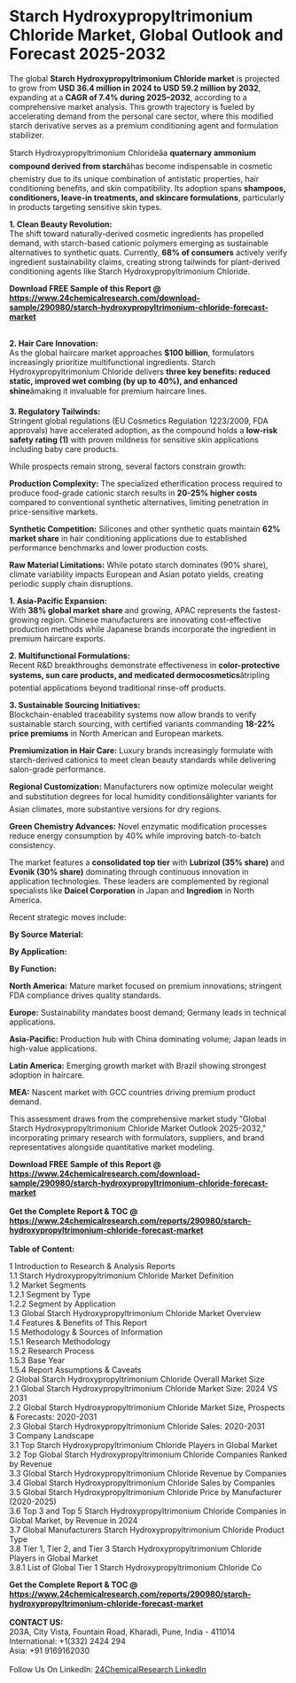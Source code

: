 <h1>Starch Hydroxypropyltrimonium Chloride Market, Global Outlook and Forecast 2025-2032</h1><p>The global <strong>Starch Hydroxypropyltrimonium Chloride market</strong> is projected to grow from <strong>USD 36.4 million in 2024 to USD 59.2 million by 2032</strong>, expanding at a <strong>CAGR of 7.4% during 2025–2032</strong>, according to a comprehensive market analysis. This growth trajectory is fueled by accelerating demand from the personal care sector, where this modified starch derivative serves as a premium conditioning agent and formulation stabilizer.</p><p>Starch Hydroxypropyltrimonium Chlorideâa <strong>quaternary ammonium compound derived from starch</strong>âhas become indispensable in cosmetic chemistry due to its unique combination of antistatic properties, hair conditioning benefits, and skin compatibility. Its adoption spans <strong>shampoos, conditioners, leave-in treatments, and skincare formulations</strong>, particularly in products targeting sensitive skin types.</p><p><strong>1. Clean Beauty Revolution:</strong><br>
The shift toward naturally-derived cosmetic ingredients has propelled demand, with starch-based cationic polymers emerging as sustainable alternatives to synthetic quats. Currently, <strong>68% of consumers</strong> actively verify ingredient sustainability claims, creating strong tailwinds for plant-derived conditioning agents like Starch Hydroxypropyltrimonium Chloride.</p><div><b>Download FREE Sample of this Report @ 
            <a href="https://www.24chemicalresearch.com/download-sample/290980/starch-hydroxypropyltrimonium-chloride-forecast-market">
            https://www.24chemicalresearch.com/download-sample/290980/starch-hydroxypropyltrimonium-chloride-forecast-market</a></b></div><br><p><strong>2. Hair Care Innovation:</strong><br>
As the global haircare market approaches <strong>$100 billion</strong>, formulators increasingly prioritize multifunctional ingredients. Starch Hydroxypropyltrimonium Chloride delivers <strong>three key benefits: reduced static, improved wet combing (by up to 40%), and enhanced shine</strong>âmaking it invaluable for premium haircare lines.</p><p><strong>3. Regulatory Tailwinds:</strong><br>
Stringent global regulations (EU Cosmetics Regulation 1223/2009, FDA approvals) have accelerated adoption, as the compound holds a <strong>low-risk safety rating (1)</strong> with proven mildness for sensitive skin applications including baby care products.</p><p>While prospects remain strong, several factors constrain growth:</p><p><strong>Production Complexity:</strong> The specialized etherification process required to produce food-grade cationic starch results in <strong>20-25% higher costs</strong> compared to conventional synthetic alternatives, limiting penetration in price-sensitive markets.</p><p><strong>Synthetic Competition:</strong> Silicones and other synthetic quats maintain <strong>62% market share</strong> in hair conditioning applications due to established performance benchmarks and lower production costs.</p><p><strong>Raw Material Limitations:</strong> While potato starch dominates (90% share), climate variability impacts European and Asian potato yields, creating periodic supply chain disruptions.</p><p><strong>1. Asia-Pacific Expansion:</strong><br>
With <strong>38% global market share</strong> and growing, APAC represents the fastest-growing region. Chinese manufacturers are innovating cost-effective production methods while Japanese brands incorporate the ingredient in premium haircare exports.</p><p><strong>2. Multifunctional Formulations:</strong><br>
Recent R&amp;D breakthroughs demonstrate effectiveness in <strong>color-protective systems, sun care products, and medicated dermocosmetics</strong>âtripling potential applications beyond traditional rinse-off products.</p><p><strong>3. Sustainable Sourcing Initiatives:</strong><br>
Blockchain-enabled traceability systems now allow brands to verify sustainable starch sourcing, with certified variants commanding <strong>18-22% price premiums</strong> in North American and European markets.</p><p><strong>Premiumization in Hair Care:</strong> Luxury brands increasingly formulate with starch-derived cationics to meet clean beauty standards while delivering salon-grade performance.</p><p><strong>Regional Customization:</strong> Manufacturers now optimize molecular weight and substitution degrees for local humidity conditionsâlighter variants for Asian climates, more substantive versions for dry regions.</p><p><strong>Green Chemistry Advances:</strong> Novel enzymatic modification processes reduce energy consumption by 40% while improving batch-to-batch consistency.</p><p>The market features a <strong>consolidated top tier</strong> with <strong>Lubrizol (35% share)</strong> and <strong>Evonik (30% share)</strong> dominating through continuous innovation in application technologies. These leaders are complemented by regional specialists like <strong>Daicel Corporation</strong> in Japan and <strong>Ingredion</strong> in North America.</p><p>Recent strategic moves include:</p><p><strong>By Source Material:</strong></p><p><strong>By Application:</strong></p><p><strong>By Function:</strong></p><p><strong>North America:</strong> Mature market focused on premium innovations; stringent FDA compliance drives quality standards.</p><p><strong>Europe:</strong> Sustainability mandates boost demand; Germany leads in technical applications.</p><p><strong>Asia-Pacific:</strong> Production hub with China dominating volume; Japan leads in high-value applications.</p><p><strong>Latin America:</strong> Emerging growth market with Brazil showing strongest adoption in haircare.</p><p><strong>MEA:</strong> Nascent market with GCC countries driving premium product demand.</p><p>This assessment draws from the comprehensive market study "Global Starch Hydroxypropyltrimonium Chloride Market Outlook 2025-2032," incorporating primary research with formulators, suppliers, and brand representatives alongside quantitative market modeling.</p><div><b>Download FREE Sample of this Report @ 
            <a href="https://www.24chemicalresearch.com/download-sample/290980/starch-hydroxypropyltrimonium-chloride-forecast-market">
            https://www.24chemicalresearch.com/download-sample/290980/starch-hydroxypropyltrimonium-chloride-forecast-market</a></b></div><br><div><b>Get the Complete Report & TOC @ 
            <a href="https://www.24chemicalresearch.com/reports/290980/starch-hydroxypropyltrimonium-chloride-forecast-market">
            https://www.24chemicalresearch.com/reports/290980/starch-hydroxypropyltrimonium-chloride-forecast-market</a></b></div><br>
            <b>Table of Content:</b><p>1 Introduction to Research & Analysis Reports<br />
 1.1 Starch Hydroxypropyltrimonium Chloride Market Definition<br />
 1.2 Market Segments<br />
 1.2.1 Segment by Type<br />
 1.2.2 Segment by Application<br />
 1.3 Global Starch Hydroxypropyltrimonium Chloride Market Overview<br />
 1.4 Features & Benefits of This Report<br />
 1.5 Methodology & Sources of Information<br />
 1.5.1 Research Methodology<br />
 1.5.2 Research Process<br />
 1.5.3 Base Year<br />
 1.5.4 Report Assumptions & Caveats<br />
2 Global Starch Hydroxypropyltrimonium Chloride Overall Market Size<br />
 2.1 Global Starch Hydroxypropyltrimonium Chloride Market Size: 2024 VS 2031<br />
 2.2 Global Starch Hydroxypropyltrimonium Chloride Market Size, Prospects & Forecasts: 2020-2031<br />
 2.3 Global Starch Hydroxypropyltrimonium Chloride Sales: 2020-2031<br />
3 Company Landscape<br />
 3.1 Top Starch Hydroxypropyltrimonium Chloride Players in Global Market<br />
 3.2 Top Global Starch Hydroxypropyltrimonium Chloride Companies Ranked by Revenue<br />
 3.3 Global Starch Hydroxypropyltrimonium Chloride Revenue by Companies<br />
 3.4 Global Starch Hydroxypropyltrimonium Chloride Sales by Companies<br />
 3.5 Global Starch Hydroxypropyltrimonium Chloride Price by Manufacturer (2020-2025)<br />
 3.6 Top 3 and Top 5 Starch Hydroxypropyltrimonium Chloride Companies in Global Market, by Revenue in 2024<br />
 3.7 Global Manufacturers Starch Hydroxypropyltrimonium Chloride Product Type<br />
 3.8 Tier 1, Tier 2, and Tier 3 Starch Hydroxypropyltrimonium Chloride Players in Global Market<br />
 3.8.1 List of Global Tier 1 Starch Hydroxypropyltrimonium Chloride Co</p><div><b>Get the Complete Report & TOC @ 
            <a href="https://www.24chemicalresearch.com/reports/290980/starch-hydroxypropyltrimonium-chloride-forecast-market">
            https://www.24chemicalresearch.com/reports/290980/starch-hydroxypropyltrimonium-chloride-forecast-market</a></b></div><br><b>CONTACT US:</b><br>
            203A, City Vista, Fountain Road, Kharadi, Pune, India - 411014<br>
            International: +1(332) 2424 294<br>
            Asia: +91 9169162030 <br><br>
            Follow Us On LinkedIn: <a href="https://www.linkedin.com/company/24chemicalresearch/">24ChemicalResearch LinkedIn</a>